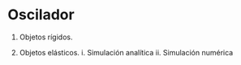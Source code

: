 # Oscilador

1. Objetos rígidos.

2. Objetos elásticos.
  i. Simulación analítica
  ii. Simulación numérica
